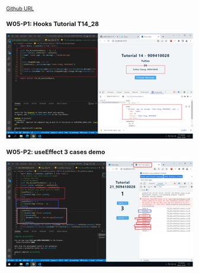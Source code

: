 [Github URL](https://github.com/a88019401/1111-wp1-DEMO-909410028.git)

### W05-P1: Hooks Tutorial T14_28

![](w05-p1.png)

### W05-P2: useEffect 3 cases demo

![](w05-p2.png)
